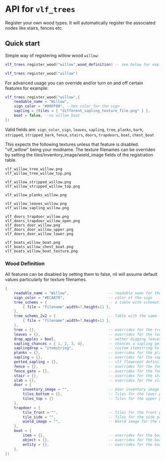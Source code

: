 # API for `vlf_trees`

Register your own wood types. It will automatically register the associated nodes like stairs, fences etc.

## Quick start

Simple way of registering willow wood `willow`:

```lua
vlf_trees.register_wood("willow",wood_definition) -- see below for explanation of wood definition
```

```lua
vlf_trees.register_wood("willow")
```

For advanced usage you can override and/or turn on and off certain features for example:

```lua
vlf_trees.register_wood("willow",{
    readable_name = "Willow",
	sign_color = "#00FF00", --hex color for the sign
	sapling = {tiles = { "different_sapling_texture_file.png" } },
	boat = false, --no willow boat
})
```

Valid fields are: `sign_color`, `sign`, `leaves`, `sapling`, `tree`, `planks`, `bark`, `stripped`, `stripped_bark`, `fence`, `stairs`, `doors`, `trapdoors`, `boat`, `chest_boat`

This expects the following textures unless that feature is disabled. "vlf_willow" being your modname.
The texture filenames can be overriden by setting the tiles/inventory_image/wield_image fields of the registration table.

```
vlf_willow_tree_willow.png
vlf_willow_tree_willow_top.png

vlf_willow_stripped_willow.png
vlf_willow_stripped_willow_top.png

vlf_willow_planks_willow.png

vlf_willow_leaves_willow.png
vlf_willow_sapling_willow.png

vlf_doors_trapdoor_willow.png
vlf_doors_trapdoor_willow_open.png
vlf_doors_door_willow.png
vlf_doors_door_willow_upper.png
vlf_doors_door_willow_lower.png

vlf_boats_willow_boat.png
vlf_boats_willow_chest_boat.png
vlf_boats_willow_boat_texture.png
```

### Wood Definition
All features can be disabled by setting them to false, nil will assume default values particularly for texture filenames.

```lua
{
    readable_name = "Willow",                  -- readable name for the tree type
	sign_color = "#ECA870",                    -- color of the sign
	tree_schems = {                            -- a table with schematics for tree growth from sapling, , no attempts to grow a normal tree will be made if this is absent.
		{ file = "filename",width=7,height=11 },
	},
	tree_schems_2x2 = {                        -- Table with the same format as above containing schematics to be grown from 2x2 saplings, no attempts to grow a 2x2 tree will be made if this is absent.
		{ file = "filename",width=7,height=11 },
	},
	tree = {},                                 -- overrides for the tree/log node definition
	leaves = {},                               -- overrides for the leaves node definition
	drop_apples = bool,                        -- wether digging leaves may drop apples
	sapling_chances = { 1, 2, 3, 4},           -- chances a sapling gets dropped for fortune levels 0-3 (default: {20, 16, 12, 10} )
	saplingdrop = "itemstring",                -- custom itemstring to drop instead of the API sapling
	planks = {},                               -- overrides for the planks node definition
	sapling = {},                              -- overrides for the sapling node definition
	potted_sapling = {},                       -- vlf_flowerpot definition or empty/nil for defaults
	fence = {},                                -- overrides for the fence node definition
	fence_gate = {},                           -- overrides for the fence gate node definition
	stair = {},                                -- overrides for the stairs node definitions
	slab = {},                                 -- overrides for the slab node definitions
	door = {
		inventory_image = "",                  -- Door inventory image
		tiles_bottom = {},                     -- Tiles for the lower part of the door
		tiles_top = {}                         -- Tiles for the upper part of the door
	},
	trapdoor = {
		tile_front = "",                       -- Tiles for the front part of the trapdoor
		tile_side = "",                        -- Tiles for the side part of the trapdoor
		wield_image = "",                      -- Wield image for the door
	},
	boat = {
		item = {},                             -- overrides for the boat item definition
		object = {},                           -- overrides for the boat item definition
		entity = {},                           -- overrides for the boat lua entity
	},
})
```
